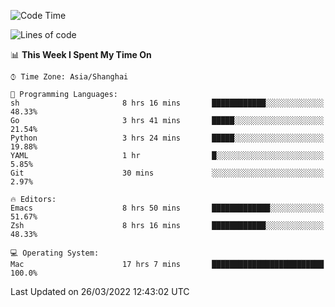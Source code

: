 <!--START_SECTION:waka-->
![Code Time](http://img.shields.io/badge/Code%20Time-686%20hrs%2021%20mins-blue)

![Lines of code](https://img.shields.io/badge/From%20Hello%20World%20I%27ve%20Written-22%20Thousand%20lines%20of%20code-blue)

📊 **This Week I Spent My Time On** 

```text
⌚︎ Time Zone: Asia/Shanghai

💬 Programming Languages: 
sh                       8 hrs 16 mins       ████████████░░░░░░░░░░░░░   48.33% 
Go                       3 hrs 41 mins       █████░░░░░░░░░░░░░░░░░░░░   21.54% 
Python                   3 hrs 24 mins       █████░░░░░░░░░░░░░░░░░░░░   19.88% 
YAML                     1 hr                █░░░░░░░░░░░░░░░░░░░░░░░░   5.85% 
Git                      30 mins             ░░░░░░░░░░░░░░░░░░░░░░░░░   2.97%

🔥 Editors: 
Emacs                    8 hrs 50 mins       █████████████░░░░░░░░░░░░   51.67% 
Zsh                      8 hrs 16 mins       ████████████░░░░░░░░░░░░░   48.33%

💻 Operating System: 
Mac                      17 hrs 7 mins       █████████████████████████   100.0%

```


 Last Updated on 26/03/2022 12:43:02 UTC
<!--END_SECTION:waka-->
